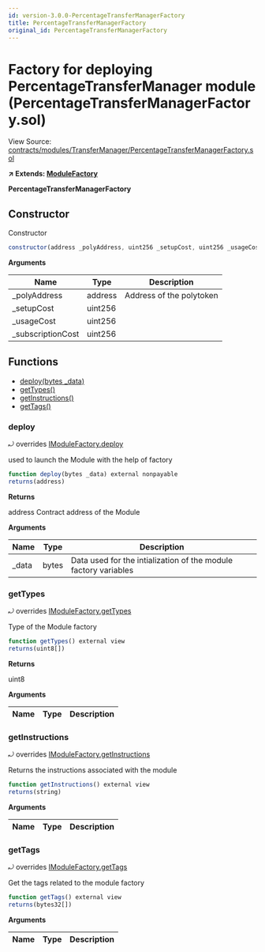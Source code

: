 ```yaml
---
id: version-3.0.0-PercentageTransferManagerFactory
title: PercentageTransferManagerFactory
original_id: PercentageTransferManagerFactory
---
```


# Factory for deploying PercentageTransferManager module (PercentageTransferManagerFactory.sol)

View Source: [contracts/modules/TransferManager/PercentageTransferManagerFactory.sol](../../contracts/modules/TransferManager/PercentageTransferManagerFactory.sol)

**↗ Extends: [ModuleFactory](ModuleFactory.md)**

**PercentageTransferManagerFactory**

## Constructor

Constructor

```js
constructor(address _polyAddress, uint256 _setupCost, uint256 _usageCost, uint256 _subscriptionCost) public
```

**Arguments**

| Name        | Type           | Description  |
| ------------- |------------- | -----|
| _polyAddress | address | Address of the polytoken | 
| _setupCost | uint256 |  | 
| _usageCost | uint256 |  | 
| _subscriptionCost | uint256 |  | 

## Functions

- [deploy(bytes _data)](#deploy)
- [getTypes()](#gettypes)
- [getInstructions()](#getinstructions)
- [getTags()](#gettags)

### deploy

⤾ overrides [IModuleFactory.deploy](IModuleFactory.md#deploy)

used to launch the Module with the help of factory

```js
function deploy(bytes _data) external nonpayable
returns(address)
```

**Returns**

address Contract address of the Module

**Arguments**

| Name        | Type           | Description  |
| ------------- |------------- | -----|
| _data | bytes | Data used for the intialization of the module factory variables | 

### getTypes

⤾ overrides [IModuleFactory.getTypes](IModuleFactory.md#gettypes)

Type of the Module factory

```js
function getTypes() external view
returns(uint8[])
```

**Returns**

uint8

**Arguments**

| Name        | Type           | Description  |
| ------------- |------------- | -----|

### getInstructions

⤾ overrides [IModuleFactory.getInstructions](IModuleFactory.md#getinstructions)

Returns the instructions associated with the module

```js
function getInstructions() external view
returns(string)
```

**Arguments**

| Name        | Type           | Description  |
| ------------- |------------- | -----|

### getTags

⤾ overrides [IModuleFactory.getTags](IModuleFactory.md#gettags)

Get the tags related to the module factory

```js
function getTags() external view
returns(bytes32[])
```

**Arguments**

| Name        | Type           | Description  |
| ------------- |------------- | -----|

